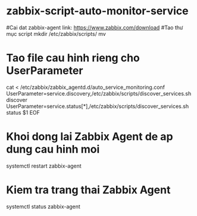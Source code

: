 # zabbix-script-auto-monitor-service
#Cai dat zabbix-agent link:
https://www.zabbix.com/download
#Tao thư mục script
mkdir /etc/zabbix/scripts/
mv 
# Tao file cau hinh rieng cho UserParameter
cat <<EOF > /etc/zabbix/zabbix_agentd.d/auto_service_monitoring.conf
UserParameter=service.discovery,/etc/zabbix/scripts/discover_services.sh discover
UserParameter=service.status[*],/etc/zabbix/scripts/discover_services.sh status \$1
EOF

# Khoi dong lai Zabbix Agent de ap dung cau hinh moi
systemctl restart zabbix-agent

# Kiem tra trang thai Zabbix Agent
systemctl status zabbix-agent
